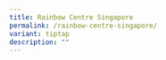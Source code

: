 ```yaml
---
title: Rainbow Centre Singapore
permalink: /rainbow-centre-singapore/
variant: tiptap
description: ""
---
```

